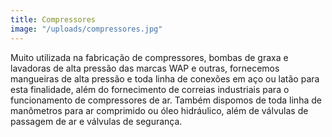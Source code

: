 ```yaml
---
title: Compressores
image: "/uploads/compressores.jpg"
---
```


Muito utilizada na fabricação de compressores, bombas de graxa e lavadoras de alta pressão das marcas WAP e outras, fornecemos mangueiras de alta pressão e toda linha de conexões em aço ou latão para esta finalidade, além do fornecimento de correias industriais para o funcionamento de compressores de ar. Também dispomos de toda linha de manômetros para ar comprimido ou óleo hidráulico, além de válvulas de passagem de ar e válvulas de segurança.
